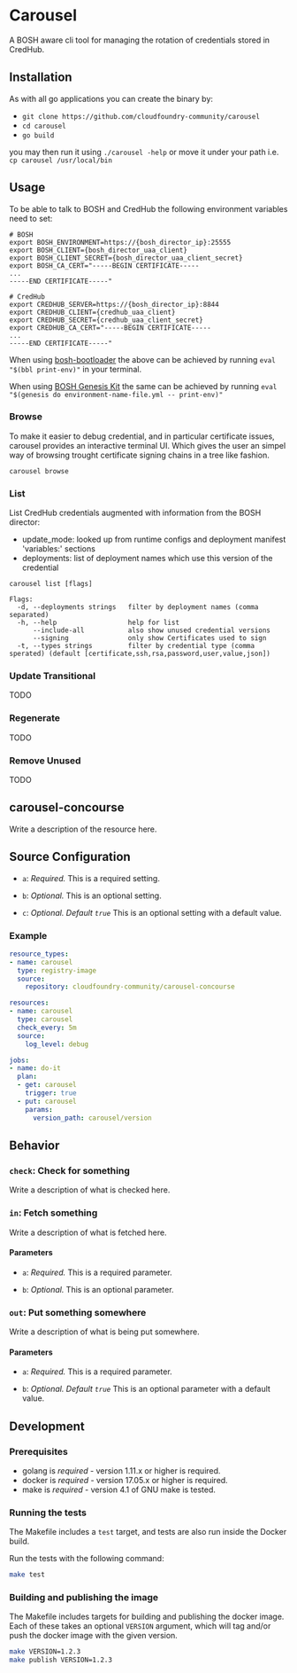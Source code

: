 # Carousel

A BOSH aware cli tool for managing the rotation of credentials stored in CredHub.

## Installation

As with all go applications you can create the binary by:

* `git clone https://github.com/cloudfoundry-community/carousel`
* `cd carousel`
* `go build`

you may then run it using `./carousel -help` or move it under your path i.e. `cp carousel /usr/local/bin`

## Usage

To be able to talk to BOSH and CredHub the following environment variables need to set:

```
# BOSH
export BOSH_ENVIRONMENT=https://{bosh_director_ip}:25555
export BOSH_CLIENT={bosh_director_uaa_client}
export BOSH_CLIENT_SECRET={bosh_director_uaa_client_secret}
export BOSH_CA_CERT="-----BEGIN CERTIFICATE-----
...
-----END CERTIFICATE-----"

# CredHub
export CREDHUB_SERVER=https://{bosh_director_ip}:8844
export CREDHUB_CLIENT={credhub_uaa_client}
export CREDHUB_SECRET={credhub_uaa_client_secret}
export CREDHUB_CA_CERT="-----BEGIN CERTIFICATE-----
...
-----END CERTIFICATE-----"
```

When using [bosh-bootloader](https://github.com/cloudfoundry/bosh-bootloader) the above
can be achieved by running `eval "$(bbl print-env)"` in your terminal.

When using [BOSH Genesis Kit](https://github.com/genesis-community/bosh-genesis-kit) the same can be achieved by running `eval "$(genesis do environment-name-file.yml -- print-env)"`

### Browse

To make it easier to debug credential, and in particular certificate issues, carousel
provides an interactive terminal UI. Which gives the user an simpel way of browsing
trought certificate signing chains in a tree like fashion.

```
carousel browse
```

### List

List CredHub credentials augmented with information from the BOSH director:
* update_mode: looked up from runtime configs and deployment manifest 'variables:' sections
* deployments: list of deployment names which use this version of the credential

```
carousel list [flags]

Flags:
  -d, --deployments strings   filter by deployment names (comma separated)
  -h, --help                  help for list
	  --include-all           also show unused credential versions
	  --signing               only show Certificates used to sign
  -t, --types strings         filter by credential type (comma sperated) (default [certificate,ssh,rsa,password,user,value,json])
```

### Update Transitional

TODO

### Regenerate

TODO

### Remove Unused

TODO

## carousel-concourse

Write a description of the resource here.

## Source Configuration

* `a`: *Required.* This is a required setting.

* `b`: *Optional.* This is an optional setting.

* `c`: *Optional. Default `true`* This is an optional setting with a default value.

### Example

```yaml
resource_types:
- name: carousel
  type: registry-image
  source:
	repository: cloudfoundry-community/carousel-concourse

resources:
- name: carousel
  type: carousel
  check_every: 5m
  source:
	log_level: debug

jobs:
- name: do-it
  plan:
  - get: carousel
	trigger: true
  - put: carousel
	params:
	  version_path: carousel/version
```

## Behavior

### `check`: Check for something

Write a description of what is checked here.

### `in`: Fetch something

Write a description of what is fetched here.

#### Parameters

* `a`: *Required.* This is a required parameter.

* `b`: *Optional.* This is an optional parameter.

### `out`: Put something somewhere

Write a description of what is being put somewhere.

#### Parameters

* `a`: *Required.* This is a required parameter.

* `b`: *Optional. Default `true`* This is an optional parameter with a default value.

## Development

### Prerequisites

* golang is *required* - version 1.11.x or higher is required.
* docker is *required* - version 17.05.x or higher is required.
* make is *required* - version 4.1 of GNU make is tested.

### Running the tests

The Makefile includes a `test` target, and tests are also run inside the Docker build.

Run the tests with the following command:

```sh
make test
```

### Building and publishing the image

The Makefile includes targets for building and publishing the docker image. Each of these
takes an optional `VERSION` argument, which will tag and/or push the docker image with
the given version.

```sh
make VERSION=1.2.3
make publish VERSION=1.2.3
```

